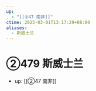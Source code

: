 ```yaml
---
up:
  - "[[②47 南非]]"
ctime: 2025-03-01T13:17:29+08:00
aliases:
  - 斯威士兰
---
```


# ②479 斯威士兰

- up: [[②47 南非]]
